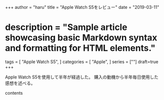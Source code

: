 +++
author = "haru"
title = "Apple Watch S5をレビュー"
date = "2019-03-11"
# description = "Sample article showcasing basic Markdown syntax and formatting for HTML elements."
tags = [
	"Apple Watch S5",
]
categories = [
	"Apple",
]
series = [""]
draft=true
+++

Apple Watch S5を使用して半年が経過した。
購入の動機から半年毎日使用した感想を述べる。


<!--more-->

contents
